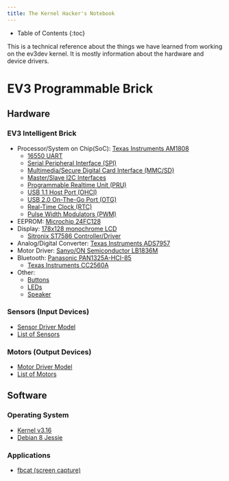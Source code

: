 ```yaml
---
title: The Kernel Hacker's Notebook
---
```


* Table of Contents
{:toc}

This is a technical reference about the things we have learned from working on
the ev3dev kernel. It is mostly information about the hardware and device drivers.

# EV3 Programmable Brick

## Hardware

### EV3 Intelligent Brick

* Processor/System on Chip(SoC): [Texas Instruments AM1808](ev3-processor)
    * [16550 UART](ev3-uart)
    * [Serial Peripheral Interface (SPI)](ev3-spi)
    * [Multimedia/Secure Digital Card Interface (MMC/SD)](ev3-sd-card-reader)
    * [Master/Slave I2C Interfaces](ev3-i2c)
    * [Programmable Realtime Unit (PRU)](ev3-pru)
    * [USB 1.1 Host Port (OHCI)](ev3-usb-host-port)
    * [USB 2.0 On-The-Go Port (OTG)](ev3-usb-otg-port)
    * [Real-Time Clock (RTC)](ev3-rtc)
    * [Pulse Width Modulators (PWM)](ev3-pwm)
* EEPROM: [Microchip 24FC128](ev3-eeprom)
* Display: [178x128 monochrome LCD](ev3-lcd)
    * [Sitronix ST7586 Controller/Driver](ev3-lcd)
* Analog/Digital Converter: [Texas Instruments ADS7957](ev3-adc)
* Motor Driver: [Sanyo/ON Semiconductor LB1836M](ev3-motor-driver)
* Bluetooth: [Panasonic PAN1325A-HCI-85](ev3-bluetooth)
    * [Texas Instruments CC2560A](ev3-bluetooth)
* Other:
    * [Buttons](ev3-buttons)
    * [LEDs](ev3-leds)
    * [Speaker](ev3-sound)

### Sensors (Input Devices)

* [Sensor Driver Model](ev3-sensor-driver-model)
* [List of Sensors](list-of-sensors)

### Motors (Output Devices)

* [Motor Driver Model](ev3-motor-driver-model)
* [List of Motors](list-of-motors)


## Software

### Operating System

* [Kernel v3.16](ev3dev-linux-kernel)
* [Debian 8 Jessie](ev3dev-debian-distro)

### Applications

* [fbcat (screen capture)](fbcat)
